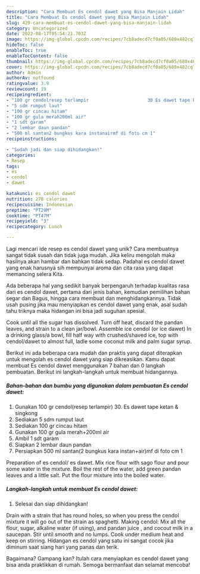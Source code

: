 ```yaml
---
description: "Cara Membuat Es cendol dawet yang Bisa Manjain Lidah"
title: "Cara Membuat Es cendol dawet yang Bisa Manjain Lidah"
slug: 429-cara-membuat-es-cendol-dawet-yang-bisa-manjain-lidah
category: Uncategorized
date: 2022-08-17T05:54:21.703Z
image: https://img-global.cpcdn.com/recipes/7cb8adecd7cf0a05/680x482cq70/es-cendol-dawet-foto-resep-utama.jpg
hideToc: false
enableToc: true
enableTocContent: false
thumbnail: https://img-global.cpcdn.com/recipes/7cb8adecd7cf0a05/680x482cq70/es-cendol-dawet-foto-resep-utama.jpg
cover: https://img-global.cpcdn.com/recipes/7cb8adecd7cf0a05/680x482cq70/es-cendol-dawet-foto-resep-utama.jpg
author: Admin
authorAv: notfound
ratingvalue: 3.9
reviewcount: 19
recipeingredient:
- "100 gr cendolresep terlampir                      30 Es dawet tape ketan  singkong"
- "5 sdm rumput laut"
- "100 gr cincau hitam"
- "100 gr gula merah200ml air"
- "1 sdt garam"
- "2 lembar daun pandan"
- "500 ml santan2 bungkus kara instanairmf di foto cm 1"
recipeinstructions:

- "Sudah jadi dan siap dihidangkan!"
categories:
- Resep
tags:
- es
- cendol
- dawet

katakunci: es cendol dawet 
nutrition: 278 calories
recipecuisine: Indonesian
preptime: "PT29M"
cooktime: "PT47M"
recipeyield: "3"
recipecategory: Lunch

---
```





Lagi mencari ide resep es cendol dawet yang unik? Cara membuatnya sangat tidak susah dan tidak juga mudah. Jika keliru mengolah maka hasilnya akan hambar dan bahkan tidak sedap. Padahal es cendol dawet yang enak harusnya sih mempunyai aroma dan cita rasa yang dapat memancing selera Kita.





Ada beberapa hal yang sedikit banyak berpengaruh terhadap kualitas rasa dari es cendol dawet, pertama dari jenis bahan, kemudian pemilihan bahan segar dan Bagus, hingga cara membuat dan menghidangkannya. Tidak usah pusing jika mau menyiapkan es cendol dawet yang enak,      asal sudah tahu triknya maka hidangan ini bisa jadi suguhan spesial.














Cook until all the sugar has dissolved. Turn off heat, discard the pandan leaves, and strain to a clean jar/bowl. Assemble ice cendol (or ice dawet) In a drinking glass/a bowl, fill half way with crushed/shaved ice, top with cendol/dawet to almost full, ladle some coconut milk and palm sugar syrup.






Berikut ini ada beberapa cara mudah dan praktis yang dapat diterapkan untuk mengolah es cendol dawet yang siap dikreasikan. Kamu dapat membuat Es cendol dawet menggunakan 7 bahan dan 0 langkah pembuatan. Berikut ini langkah-langkah untuk membuat hidangannya.

<!--inarticleads1-->

##### Bahan-bahan dan bumbu yang digunakan dalam pembuatan Es cendol dawet:

1. Gunakan 100 gr cendol(resep terlampir)                      30. Es dawet tape ketan &amp; singkong
1. Sediakan 5 sdm rumput laut
1. Sediakan 100 gr cincau hitam
1. Gunakan 100 gr gula merah+200ml air
1. Ambil 1 sdt garam
1. Siapkan 2 lembar daun pandan
1. Persiapkan 500 ml santan(2 bungkus kara instan+air)mf di foto cm 1


Preparation of es cendol/ es dawet. Mix rice flour with sago flour and pour some water in the mixture. Boil the rest of the water, add green pandan leaves and a little salt. Put the flour mixture into the boiled water. 

<!--inarticleads2-->

##### Langkah-langkah untuk membuat Es cendol dawet:


1. Selesai dan siap dihidangkan!

Drain with a strain that has round holes, so when you press the cendol mixture it will go out of the strain as spaghetti. Making cendol: Mix all the flour, sugar, alkaline water (if using), and pandan juice , and cocout milk in a saucepan. Stir until smooth and no lumps. Cook under medium heat and keep on stirring. Hidangan es cendol yang satu ini sangat cocok jika diminum saat siang hari yang panas dan terik. 

Bagaimana? Gampang kan? Itulah cara menyiapkan es cendol dawet yang bisa anda praktikkan di rumah. Semoga bermanfaat dan selamat mencoba!
